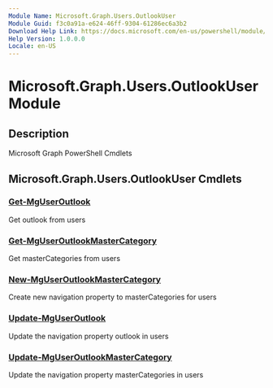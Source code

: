 ```yaml
---
Module Name: Microsoft.Graph.Users.OutlookUser
Module Guid: f3c0a91a-e624-46ff-9304-61286ec6a3b2
Download Help Link: https://docs.microsoft.com/en-us/powershell/module/microsoft.graph.users.outlookuser
Help Version: 1.0.0.0
Locale: en-US
---
```


# Microsoft.Graph.Users.OutlookUser Module
## Description
Microsoft Graph PowerShell Cmdlets

## Microsoft.Graph.Users.OutlookUser Cmdlets
### [Get-MgUserOutlook](Get-MgUserOutlook.md)
Get outlook from users

### [Get-MgUserOutlookMasterCategory](Get-MgUserOutlookMasterCategory.md)
Get masterCategories from users

### [New-MgUserOutlookMasterCategory](New-MgUserOutlookMasterCategory.md)
Create new navigation property to masterCategories for users

### [Update-MgUserOutlook](Update-MgUserOutlook.md)
Update the navigation property outlook in users

### [Update-MgUserOutlookMasterCategory](Update-MgUserOutlookMasterCategory.md)
Update the navigation property masterCategories in users

